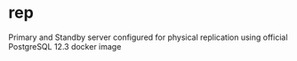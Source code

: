 # rep
Primary and Standby server configured for physical replication using official PostgreSQL 12.3 docker image
